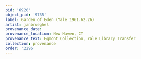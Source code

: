 ```yaml
---
pid: '6920'
object_pid: '9735'
label: Garden of Eden (Yale 1961.62.26)
artist: janbrueghel
provenance_date:
provenance_location: New Haven, CT
provenance_text: Egmont Collection, Yale Library Transfer
collection: provenance
order: '2296'
---
```

